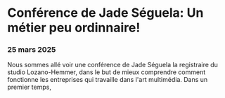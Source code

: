 # Conférence de Jade Séguela: Un métier peu ordinnaire!

### 25 mars 2025

Nous sommes allé voir une conférence de Jade Séguela la registraire du studio Lozano-Hemmer, dans le but de mieux comprendre comment fonctionne les entreprises qui travaille dans l'art multimédia. Dans un premier temps, 
